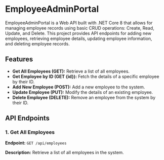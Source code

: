 # EmployeeAdminPortal

EmployeeAdminPortal is a Web API built with .NET Core 8 that allows for managing employee records using basic CRUD operations: Create, Read, Update, and Delete. This project provides API endpoints for adding new employees, retrieving employee details, updating employee information, and deleting employee records.

## Features

- **Get All Employees (GET):** Retrieve a list of all employees.
- **Get Employee by ID (GET {id}):** Fetch the details of a specific employee by their ID.
- **Add New Employee (POST):** Add a new employee to the system.
- **Update Employee (PUT):** Modify the details of an existing employee.
- **Delete Employee (DELETE):** Remove an employee from the system by their ID.

## API Endpoints

### 1. Get All Employees
**Endpoint:** `GET /api/employees`

**Description:** Retrieve a list of all employees in the system.

